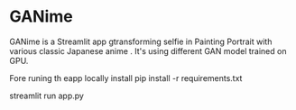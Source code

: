 # GANime
GANime is a Streamlit app gtransforming selfie in  Painting Portrait with various classic Japanese anime .
It's using different GAN model trained on GPU.

Fore runing th eapp locally install 
pip install -r requirements.txt

streamlit run app.py 
